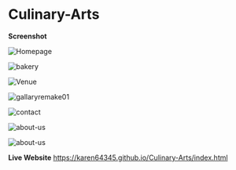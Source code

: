 # Culinary-Arts
<Strong><b>Screenshot</b></Strong>

                              
![Homepage](https://github.com/user-attachments/assets/c686e7f5-c349-45f8-a447-d93840bf569a)

                                
![bakery](https://github.com/user-attachments/assets/245e2a3a-bdf5-430f-9df8-a55a15e9db25)

                            
![Venue](https://github.com/user-attachments/assets/c2fc2505-34f4-4e28-aa33-9d8dcc8011ad)

                          
![gallaryremake01](https://github.com/user-attachments/assets/a4e453e5-fc75-45d2-8e6b-469e742f83c2)

                             
![contact](https://github.com/user-attachments/assets/9c0559bc-9c45-495a-8a64-2bd849bd6aaa)

                        
![about-us](https://github.com/user-attachments/assets/82d8ebb3-1dd2-4f58-8783-81e9d09b5c95)

![about-us](https://github.com/user-attachments/assets/734d4e4e-59ee-4776-9d27-bc43f492ab60)

<Strong><b>Live Website</b></Strong>
https://karen64345.github.io/Culinary-Arts/index.html
